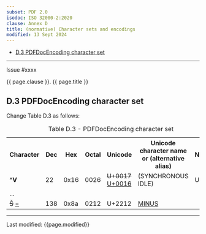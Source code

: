 ```yaml
---
subset: PDF 2.0
isodoc: ISO 32000-2:2020
clause: Annex D
title: (normative) Character sets and encodings
modified: 13 Sept 2024
---
```


<ul class="noprint">
    <li><a href="#HD.3">D.3 PDFDocEncoding character set</a>
    </li>
</ul>
<hr>

<link rel="stylesheet" href="../assets/iso-style.css">
<div class="isostyle">
<div class="fixedpopup" id="issuelink">
    Issue #xxxx
</div>

<p class="fake-h1">{{ page.clause }}. {{ page.title }}</p>

<h2 id="HD.3">D.3 PDFDocEncoding character set</h2>

<p class="location">Change Table D.3 as follows:</p>

<table>
  <caption id="TableD.3">Table D.3 - PDFDocEncoding character set</caption>
  <tr>
    <th>Character</th>
    <th>Dec</th>
    <th>Hex</th>
    <th>Octal</th>
    <th>Unicode</th>
    <th>Unicode character name<br/>or (alternative alias)</th>
    <th>Notes</th>
  </tr>
  <tr>
    <td><b>^V</b></td>
    <td>22</td>
    <td>0x16</td>
    <td>0026</td>
    <td><del onMouseEnter="mouseEnter(this)" data-issue="285">U+0017</del> <ins onMouseEnter="mouseEnter(this)" data-issue="285">U+0016</ins></td>
    <td>(SYNCHRONOUS IDLE)</td>
    <td>U</td>
  </tr>
  <tr>
    <td colspan="7">...</td>
  </tr>
  <tr>
    <td>
      <del onMouseEnter="mouseEnter(this)" data-issue="461">&#x0160;</del>
      <ins onMouseEnter="mouseEnter(this)" data-issue="461">&minus;</ins>
    </td>
    <td>138</td>
    <td>0x8a</td>
    <td>0212</td>
    <td>U+2212</td>
    <td><ins onMouseEnter="mouseEnter(this)" data-issue="461">MINUS</ins></td>
    <td></td>
  </tr>
</table>

</div>

<hr>
<p class="footnote">Last modified: {{page.modified}}</p>
